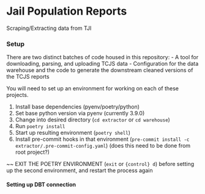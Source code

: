 # Jail Population Reports
Scraping/Extracting data from TJI


### Setup

There are two distinct batches of code housed in this repository:
    - A tool for downloading, parsing, and uploading TCJS data
    - Configuration for the data warehouse and the code to generate the downstream cleaned versions of the TCJS reports

You will need to set up an environment for working on each of these projects.

1. Install base dependencies (pyenv/poetry/python)
2. Set base python version via pyenv (currently 3.9.0)
3. Change into desired directory (`cd extractor` or `cd warehouse`)
4. Run `poetry install`
5. Start up resulting environment (`poetry shell`)
6. Install pre-commit hooks in that environment (`pre-commit install -c extractor/.pre-commit-config.yaml`) (does this need to be done from root project?)

~~ EXIT THE POETRY ENVIRONMENT (`exit` or `{control} d`) before setting up the second environment, and restart the process again

#### Setting up DBT connection
